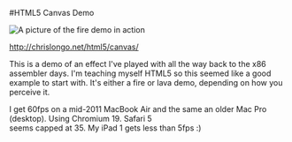#HTML5 Canvas Demo

![A picture of the fire demo in action](http://chrislongo.net/html5/fire.png)

http://chrislongo.net/html5/canvas/

This is a demo of an effect I've played with all the way back to
the x86 assembler days.  I'm teaching myself HTML5 so this
seemed like a good example to start with.  It's either a fire 
or lava demo, depending on how you perceive it.

I get 60fps on a mid-2011 MacBook Air and the same
an older Mac Pro (desktop).  Using Chromium 19.  Safari 5  
seems capped at 35. My iPad 1 gets less than 5fps :)